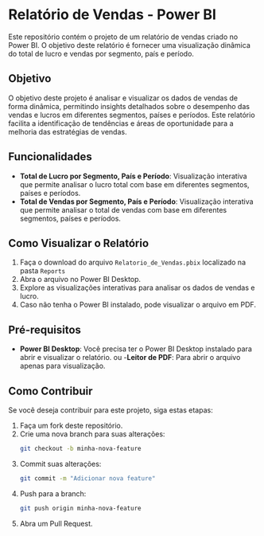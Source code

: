 # Relatório de Vendas - Power BI

Este repositório contém o projeto de um relatório de vendas criado no Power BI. O objetivo deste relatório é fornecer uma visualização dinâmica do total de lucro e vendas por segmento, país e período.

## Objetivo

O objetivo deste projeto é analisar e visualizar os dados de vendas de forma dinâmica, permitindo insights detalhados sobre o desempenho das vendas e lucros em diferentes segmentos, países e períodos. Este relatório facilita a identificação de tendências e áreas de oportunidade para a melhoria das estratégias de vendas.

## Funcionalidades

- **Total de Lucro por Segmento, País e Período**: Visualização interativa que permite analisar o lucro total com base em diferentes segmentos, países e períodos.
- **Total de Vendas por Segmento, País e Período**: Visualização interativa que permite analisar o total de vendas com base em diferentes segmentos, países e períodos.

## Como Visualizar o Relatório

1. Faça o download do arquivo `Relatorio_de_Vendas.pbix` localizado na pasta `Reports`
2. Abra o arquivo no Power BI Desktop.
3. Explore as visualizações interativas para analisar os dados de vendas e lucro.
4. Caso não tenha o Power BI instalado, pode visualizar o arquivo em PDF.

## Pré-requisitos

- **Power BI Desktop**: Você precisa ter o Power BI Desktop instalado para abrir e visualizar o relatório.
ou
-**Leitor de PDF**: Para abrir o arquivo apenas para visualização.

## Como Contribuir

Se você deseja contribuir para este projeto, siga estas etapas:

1. Faça um fork deste repositório.
2. Crie uma nova branch para suas alterações:
   ```bash
   git checkout -b minha-nova-feature
   ```
3. Commit suas alterações:
   ```bash
   git commit -m "Adicionar nova feature"
   ```
4. Push para a branch:
   ```bash
   git push origin minha-nova-feature
   ```
5. Abra um Pull Request.


